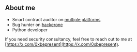 ## About me

- Smart contract auditor on [multiple platforms](https://github.com/0xbepresent/audits)
- Bug hunter on [hackerone](https://hackerone.com/0xbepresent?type=user)
- Python developer

If you need security consultancy, feel free to reach out to me at [https://x.com/0xbepresent](https://x.com/0xbepresent).

